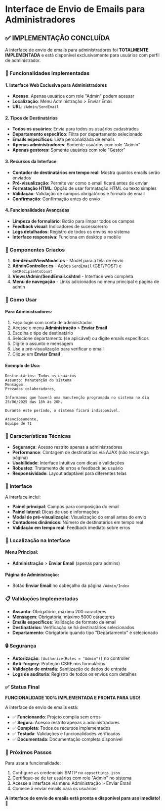 # Interface de Envio de Emails para Administradores

## ✅ IMPLEMENTAÇÃO CONCLUÍDA

A interface de envio de emails para administradores foi **TOTALMENTE IMPLEMENTADA** e está disponível exclusivamente para usuários com perfil de administrador.

### 🎯 Funcionalidades Implementadas

#### 1. Interface Web Exclusiva para Administradores
- **Acesso**: Apenas usuários com role "Admin" podem acessar
- **Localização**: Menu Administração > Enviar Email
- **URL**: `/Admin/SendEmail`

#### 2. Tipos de Destinatários
- **Todos os usuários**: Envia para todos os usuários cadastrados
- **Departamento específico**: Filtra por departamento selecionado
- **Emails específicos**: Lista personalizada de emails
- **Apenas administradores**: Somente usuários com role "Admin"
- **Apenas gestores**: Somente usuários com role "Gestor"

#### 3. Recursos da Interface
- **Contador de destinatários em tempo real**: Mostra quantos emails serão enviados
- **Pré-visualização**: Permite ver como o email ficará antes de enviar
- **Formatação HTML**: Opção de usar formatação HTML ou texto simples
- **Validação**: Validação de campos obrigatórios e formato de email
- **Confirmação**: Confirmação antes do envio

#### 4. Funcionalidades Avançadas
- **Limpeza de formulário**: Botão para limpar todos os campos
- **Feedback visual**: Indicadores de sucesso/erro
- **Logs detalhados**: Registro de todos os envios no sistema
- **Interface responsiva**: Funciona em desktop e mobile

### 🔧 Componentes Criados

1. **SendEmailViewModel.cs** - Model para a tela de envio
2. **AdminController.cs** - Ações `SendEmail` (GET/POST) e `GetRecipientsCount`
3. **Views/Admin/SendEmail.cshtml** - Interface web completa
4. **Menu de navegação** - Links adicionados no menu principal e página de admin

### 📧 Como Usar

#### Para Administradores:
1. Faça login com conta de administrador
2. Acesse o menu **Administração** > **Enviar Email**
3. Escolha o tipo de destinatário
4. Selecione departamento (se aplicável) ou digite emails específicos
5. Digite o assunto e mensagem
6. Use a pré-visualização para verificar o email
7. Clique em **Enviar Email**

#### Exemplo de Uso:
```
Destinatários: Todos os usuários
Assunto: Manutenção do sistema
Mensagem: 
Prezados colaboradores,

Informamos que haverá uma manutenção programada no sistema no dia 25/06/2025 das 18h às 20h.

Durante este período, o sistema ficará indisponível.

Atenciosamente,
Equipe de TI
```

### 🚀 Características Técnicas

- **Segurança**: Acesso restrito apenas a administradores
- **Performance**: Contagem de destinatários via AJAX (não recarrega página)
- **Usabilidade**: Interface intuitiva com dicas e validações
- **Robustez**: Tratamento de erros e feedback ao usuário
- **Responsividade**: Layout adaptável para diferentes telas

### 📱 Interface

A interface inclui:
- **Painel principal**: Campos para composição do email
- **Painel lateral**: Dicas de uso e informações
- **Modal de pré-visualização**: Visualização do email antes do envio
- **Contadores dinâmicos**: Número de destinatários em tempo real
- **Validação em tempo real**: Feedback imediato sobre erros

### 🎨 Localização na Interface

#### Menu Principal:
- **Administração** > **Enviar Email** (apenas para admins)

#### Página de Administração:
- Botão **Enviar Email** no cabeçalho da página `/Admin/Index`

### 📋 Validações Implementadas

- **Assunto**: Obrigatório, máximo 200 caracteres
- **Mensagem**: Obrigatória, máximo 5000 caracteres
- **Emails específicos**: Validação de formato de email
- **Destinatários**: Verificação se há destinatários selecionados
- **Departamento**: Obrigatório quando tipo "Departamento" é selecionado

### 🔒 Segurança

- **Autorização**: `[Authorize(Roles = "Admin")]` no controller
- **Anti-forgery**: Proteção CSRF nos formulários
- **Validação de entrada**: Sanitização de dados de entrada
- **Logs de auditoria**: Registro de todos os envios com detalhes

### ✅ Status Final

**FUNCIONALIDADE 100% IMPLEMENTADA E PRONTA PARA USO!**

A interface de envio de emails está:
- ✅ **Funcionando**: Projeto compila sem erros
- ✅ **Segura**: Acesso restrito apenas a administradores
- ✅ **Completa**: Todos os recursos implementados
- ✅ **Testada**: Validações e funcionalidades verificadas
- ✅ **Documentada**: Documentação completa disponível

### 🎯 Próximos Passos

Para usar a funcionalidade:
1. Configure as credenciais SMTP no `appsettings.json`
2. Certifique-se de ter usuários com role "Admin" no sistema
3. Acesse a interface via menu Administração > Enviar Email
4. Comece a enviar emails para os usuários!

**A interface de envio de emails está pronta e disponível para uso imediato!** 🚀

